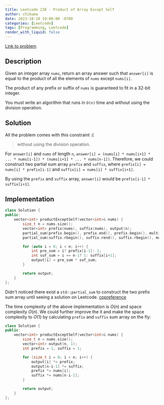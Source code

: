 ```yaml
---
title: Leetcode 238 - Product of Array Except Self
author: chikuma
date: 2023-10-10 19:00:00 -0700
categories: [Leetcode]
tags: [Programming, Leetcode]
render_with_liquid: false
---
```


[Link to problem](https://leetcode.com/problems/product-of-array-except-self/)

## Description

Given an integer array `nums`, return an array answer such that `answer[i]` is
equal to the product of all the elements of `nums` except `nums[i]`.

The product of any prefix or suffix of `nums` is guaranteed to fit in a 32-bit
integer.

You must write an algorithm that runs in `O(n)` time and without using the
division operation.

## Solution

All the problem comes with this constraint :(
> without using the division operation.


For `answer[i]` and `nums` of length `n`, `answer[i] = (nums[i] * nums[i+1] *
... * nums[i-1]) * (nums[i+1] * ... * nums[n-1])`. Therefore, we could construct
two partial sum array `prefix` and `suffix`, where `prefix[i] = nums[i] *
prefix[i-1]` and `suffix[i] = nums[i] * suffix[i+1]`.

By using the `prefix` and `suffix` array, `answer[i]` would be `prefix[i-1] *
suffix[i+1]`.

## Implementation

```cpp
class Solution {
public:
    vector<int> productExceptSelf(vector<int>& nums) {
        size_t n = nums.size();
        vector<int> prefix(nums), suffix(nums), output(n);
        partial_sum(prefix.begin(), prefix.end(), prefix.begin(), multiplies<int>());
        partial_sum(suffix.rbegin(), suffix.rend(), suffix.rbegin(), multiplies<int>());

        for (auto i = 0; i < n; i++) {
            int pre_sum = i? prefix[i-1]: 1;
            int suf_sum = i == n-1? 1: suffix[i+1];
            output[i] = pre_sum * suf_sum;
        }

        return output;
    }
};
```

Didn't noticed there exist a `std::partial_sum` to construct the two prefix sum
array until seeing a solution on Leetcode.
[cppreference](https://en.cppreference.com/w/cpp/algorithm/partial_sum)

The time complexity of the above implementation is $O(n)$ and space complexity
$O(n)$. We could further improve the it and make the space complexity to $O(1)$
by calculating `prefix` and `suffix` sum array on the fly:

```cpp
class Solution {
public:
    vector<int> productExceptSelf(vector<int>& nums) {
        size_t n = nums.size();
        vector<int> output(n, 1);
        int prefix = 1, suffix = 1;

        for (size_t i = 0; i < n; i++) {
            output[i] *= prefix;
            output[n-i-1] *= suffix;
            prefix *= nums[i];
            suffix *= nums[n-i-1];
        }

        return output;
    }
};
```